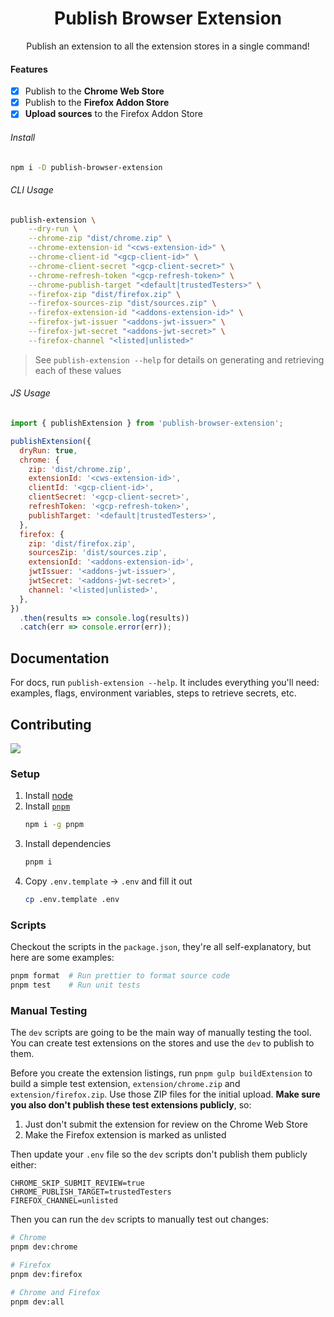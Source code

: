 <h1 align="center">Publish Browser Extension</h1>
<p align="center">Publish an extension to all the extension stores in a single command!</p>

#### Features

- [x] Publish to the **Chrome Web Store**
- [x] Publish to the **Firefox Addon Store**
- [x] **Upload sources** to the Firefox Addon Store

###### Install

```bash
npm i -D publish-browser-extension
```

###### CLI Usage

```bash
publish-extension \
    --dry-run \
    --chrome-zip "dist/chrome.zip" \
    --chrome-extension-id "<cws-extension-id>" \
    --chrome-client-id "<gcp-client-id>" \
    --chrome-client-secret "<gcp-client-secret>" \
    --chrome-refresh-token "<gcp-refresh-token>" \
    --chrome-publish-target "<default|trustedTesters>" \
    --firefox-zip "dist/firefox.zip" \
    --firefox-sources-zip "dist/sources.zip" \
    --firefox-extension-id "<addons-extension-id>" \
    --firefox-jwt-issuer "<addons-jwt-issuer>" \
    --firefox-jwt-secret "<addons-jwt-secret>" \
    --firefox-channel "<listed|unlisted>"
```

> See `publish-extension --help` for details on generating and retrieving each of these values

###### JS Usage

<!-- prettier-ignore -->
```js
import { publishExtension } from 'publish-browser-extension';

publishExtension({
  dryRun: true,
  chrome: {
    zip: 'dist/chrome.zip',
    extensionId: '<cws-extension-id>',
    clientId: '<gcp-client-id>',
    clientSecret: '<gcp-client-secret>',
    refreshToken: '<gcp-refresh-token>',
    publishTarget: '<default|trustedTesters>',
  },
  firefox: {
    zip: 'dist/firefox.zip',
    sourcesZip: 'dist/sources.zip',
    extensionId: '<addons-extension-id>',
    jwtIssuer: '<addons-jwt-issuer>',
    jwtSecret: '<addons-jwt-secret>',
    channel: '<listed|unlisted>',
  },
})
  .then(results => console.log(results))
  .catch(err => console.error(err));
```

## Documentation

For docs, run `publish-extension --help`. It includes everything you'll need: examples, flags, environment variables, steps to retrieve secrets, etc.

## Contributing

<a href="https://github.com/aklinker1/publish-browser-extension/graphs/contributors">
  <img src="https://contrib.rocks/image?repo=aklinker1/publish-browser-extension" />
</a>

### Setup

1. Install [node](https://nodejs.org)
2. Install [`pnpm`](https://pnpm.io/)
   ```bash
   npm i -g pnpm
   ```
3. Install dependencies
   ```bash
   pnpm i
   ```
4. Copy `.env.template` &rarr; `.env` and fill it out
   ```bash
   cp .env.template .env
   ```

### Scripts

Checkout the scripts in the `package.json`, they're all self-explanatory, but here are some examples:

```bash
pnpm format  # Run prettier to format source code
pnpm test    # Run unit tests
```

### Manual Testing

The `dev` scripts are going to be the main way of manually testing the tool. You can create test extensions on the stores and use the `dev` to publish to them.

Before you create the extension listings, run `pnpm gulp buildExtension` to build a simple test extension, `extension/chrome.zip` and `extension/firefox.zip`. Use those ZIP files for the initial upload. **Make sure you also don't publish these test extensions publicly**, so:

1. Just don't submit the extension for review on the Chrome Web Store
2. Make the Firefox extension is marked as unlisted

Then update your `.env` file so the `dev` scripts don't publish them publicly either:

```env
CHROME_SKIP_SUBMIT_REVIEW=true
CHROME_PUBLISH_TARGET=trustedTesters
FIREFOX_CHANNEL=unlisted
```

Then you can run the `dev` scripts to manually test out changes:

```bash
# Chrome
pnpm dev:chrome

# Firefox
pnpm dev:firefox

# Chrome and Firefox
pnpm dev:all
```
